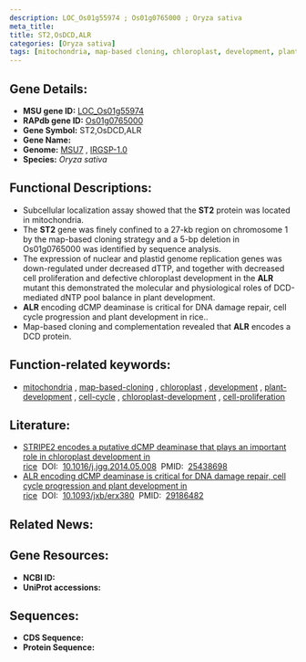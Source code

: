 ```yaml
---
description: LOC_Os01g55974 ; Os01g0765000 ; Oryza sativa
meta_title:
title: ST2,OsDCD,ALR
categories: [Oryza sativa]
tags: [mitochondria, map-based cloning, chloroplast, development, plant development, cell cycle, chloroplast development, cell proliferation]
---
```


## Gene Details:
- **MSU gene ID:** [LOC_Os01g55974](http://rice.uga.edu/cgi-bin/ORF_infopage.cgi?orf=LOC_Os01g55974)  
- **RAPdb gene ID:** [Os01g0765000](https://rapdb.dna.affrc.go.jp/locus/?name=Os01g0765000)  
- **Gene Symbol:** ST2,OsDCD,ALR
- **Gene Name:**
- **Genome:**  [MSU7](http://rice.uga.edu/)&nbsp;,&nbsp;[IRGSP-1.0](https://rapdb.dna.affrc.go.jp/download/irgsp1.html)
- **Species:** *Oryza sativa*

## Functional Descriptions:
   - Subcellular localization assay showed that the **ST2** protein was located in mitochondria.
   - The **ST2** gene was finely confined to a 27-kb region on chromosome 1 by the map-based cloning strategy and a 5-bp deletion in Os01g0765000 was identified by sequence analysis.
   - The expression of nuclear and plastid genome replication genes was down-regulated under decreased dTTP, and together with decreased cell proliferation and defective chloroplast development in the **ALR** mutant this demonstrated the molecular and physiological roles of DCD-mediated dNTP pool balance in plant development.
   - **ALR** encoding dCMP deaminase is critical for DNA damage repair, cell cycle progression and plant development in rice..
   - Map-based cloning and complementation revealed that **ALR** encodes a DCD protein.

## Function-related keywords:
   - [mitochondria](/tags/mitochondria/)&nbsp;,&nbsp;[map-based-cloning](/tags/map-based-cloning/)&nbsp;,&nbsp;[chloroplast](/tags/chloroplast/)&nbsp;,&nbsp;[development](/tags/development/)&nbsp;,&nbsp;[plant-development](/tags/plant-development/)&nbsp;,&nbsp;[cell-cycle](/tags/cell-cycle/)&nbsp;,&nbsp;[chloroplast-development](/tags/chloroplast-development/)&nbsp;,&nbsp;[cell-proliferation](/tags/cell-proliferation/)

## Literature:
   - [STRIPE2 encodes a putative dCMP deaminase that plays an important role in chloroplast development in rice](https://www.doi.org/10.1016/j.jgg.2014.05.008)&nbsp;&nbsp;DOI:&nbsp;&nbsp;[10.1016/j.jgg.2014.05.008](https://www.doi.org/10.1016/j.jgg.2014.05.008)&nbsp;&nbsp;PMID:&nbsp;&nbsp;[25438698](https://pubmed.ncbi.nlm.nih.gov/25438698/)
   - [ALR encoding dCMP deaminase is critical for DNA damage repair, cell cycle progression and plant development in rice](https://www.doi.org/10.1093/jxb/erx380)&nbsp;&nbsp;DOI:&nbsp;&nbsp;[10.1093/jxb/erx380](https://www.doi.org/10.1093/jxb/erx380)&nbsp;&nbsp;PMID:&nbsp;&nbsp;[29186482](https://pubmed.ncbi.nlm.nih.gov/29186482/)

## Related News:

## Gene Resources:
- **NCBI ID:**  []()
- **UniProt accessions:** [](https://www.uniprot.org/uniprotkb//entry)

## Sequences:
- **CDS Sequence:**
- **Protein Sequence:**
